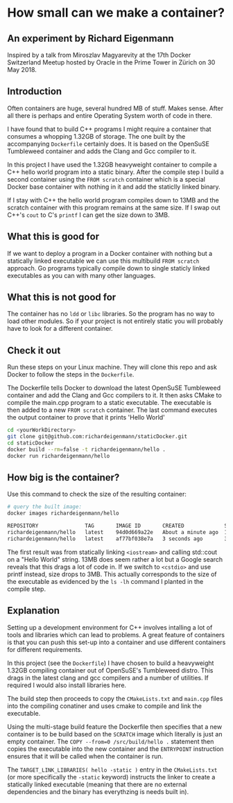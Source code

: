 # How small can we make a container?

## An experiment by Richard Eigenmann

Inspired by a talk from Miroszlav Magyarevity at the 17th Docker Switzerland Meetup hosted by Oracle in the Prime Tower in Z&uuml;rich on 30 May 2018.

## Introduction

Often containers are huge, several hundred MB of stuff. Makes sense. After all there is perhaps and entire Operating System worth of code in there.

I have found that to build C++ programs I might require a container that consumes a whopping 1.32GB of storage. The one built by the accompanying `Dockerfile` certainly does. It is based on the OpenSuSE Tumbleweed container and adds the Clang and Gcc compiler to it.

In this project I have used the 1.32GB heavyweight container to compile a C++ hello world program into a static binary. After the compile step I build a second container using the `FROM scratch` container which is a special Docker base container with nothing in it and add the staticlly linked binary.

If I stay with C++ the hello world program compiles down to 13MB and the scratch container with this program remains at the same size. If I swap out C++'s `cout` to C's `printf` I can get the size down to 3MB.

## What this is good for

If we want to deploy a program in a Docker container with nothing but a statically linked executable we can use this multibuild `FROM scratch` approach. Go programs typically compile down to single staticly linked executables as you can with many other languages.

## What this is not good for

The container has no `ldd` or `libc` libraries. So the program has no way to load other modules. So if your project is not entirely static you will probably have to look for a different container.

## Check it out

Run these steps on your Linux machine. They will clone this repo and ask Docker to follow the steps in the `Dockerfile`.

The Dockerfile tells Docker to download the latest OpenSuSE Tumbleweed container and add the Clang and Gcc compilers to it. It then asks CMake to compile the main.cpp program to a static executable. The executable is then added to a new `FROM scratch` container. The last command executes the output container to prove that it prints 'Hello World'

```bash
cd <yourWorkDirectory>
git clone git@github.com:richardeigenmann/staticDocker.git
cd staticDocker
docker build --rm=false -t richardeigenmann/hello .
docker run richardeigenmann/hello
```

## How big is the container?

Use this command to check the size of the resulting container:

```bash
# query the built image:
docker images richardeigenmann/hello
```

```bash
REPOSITORY               TAG       IMAGE ID       CREATED             SIZE
richardeigenmann/hello   latest    94d0d669a22e   About a minute ago  13.2MB
richardeigenmann/hello   latest    af77bf038e7a   3 seconds ago       3.23MB
```

The first result was from statically linking `<iostream>` and calling std::cout on a "Hello World" string. 13MB does seem rather a lot but a Google search reveals that this drags a lot of code in. If we switch to `<cstdio>` and use printf instead, size drops to 3MB. This actually corresponds to the size of the executable as evidenced by the `ls -lh` command I planted in the compile step.

## Explanation

Setting up a development environment for C++ involves intalling a lot of tools and libraries which can lead to problems. A great feature of containers is that you can push this set-up into a container and use different containers for different requirements.

In this project (see the `Dockerfile`) I have chosen to build a heavyweight 1.32GB compiling container out of OpenSuSE's Tumbleweed distro. This drags in the latest clang and gcc compilers and a number of utilities. If required I would also install libraries here.

The build step then proceeds to copy the `CMakeLists.txt` and `main.cpp` files into the compiling conatiner and uses cmake to compile and link the executable.

Using the multi-stage build feature the Dockerfile then specifies that a new container is to be build based on the `SCRATCH` image which literally is just an empty container. The `COPY --from=0 /src/build/hello .` statement then copies the executable into the new container and the `ENTRYPOINT` instruction ensures that it will be called when the container is run.

The `TARGET_LINK_LIBRARIES( hello -static )` entry in the `CMakeLists.txt` (or more specifically the `-static` keyword) instructs the linker to create a statically linked executable (meaning that there are no external dependencies and the binary has everythzing is needs built in).
